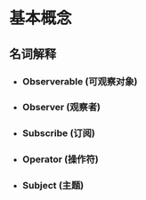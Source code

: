 # 基本概念

## 名词解释

- ### Observerable (可观察对象)
- ### Observer (观察者)
- ### Subscribe (订阅)
- ### Operator (操作符)
- ### Subject (主题)
